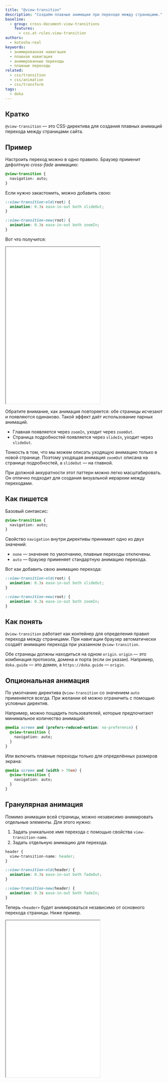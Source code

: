 ```yaml
---
title: "@view-transition"
description: "Создаём плавные анимации при переходе между страницами."
baseline:
  - group: cross-document-view-transitions
    features:
      - css.at-rules.view-transition
authors:
  - kotosha-real
keywords:
  - анимированная навигация
  - плавная навигация
  - анимированные переходы
  - плавные переходы
related:
  - css/transition
  - css/animation
  - css/transform
tags:
  - doka
---
```


<style>
  .demo-iframe {
    background-color: #18191C !important;
  }
</style>

## Кратко

`@view-transition` — это CSS-директива для создания плавных анимаций перехода между страницами сайта.

## Пример

Настроить переход можно в одно правило. Браузер применит дефолтную _cross-fade_ анимацию:

```css
@view-transition {
  navigation: auto;
}
```

Если нужно закастомить, можно добавить свою:

```css
::view-transition-old(root) {
  animation: 0.3s ease-in-out both slideOut;
}

::view-transition-new(root) {
  animation: 0.3s ease-in-out both zoomIn;
}
```

Вот что получится:

<iframe id="mpa" class="demo-iframe" title="Переход между страницами" src="demos/mpa/" height="500"></iframe>

Обратите внимание, как анимация повторяется: обе страницы исчезают и появляются одинаково. Такой эффект даёт использование парных анимаций.

- Главная появляется через `zoomIn`, уходит через `zoomOut`.
- Страница подробностей появляется через `slideIn`, уходит через `slideOut`.

Тонкость в том, что мы можем описать уходящую анимацию только в новой странице. Поэтому уходящая анимация `zoomOut` описана на странице подробностей, а `slideOut` — на главной.

При должной аккуратности этот паттерн можно легко масштабировать. Он отлично подходит для создания визуальной иерархии между переходами.

## Как пишется

Базовый синтаксис:

```css
@view-transition {
  navigation: auto;
}
```

Свойство `navigation` внутри директивы принимает одно из двух значений:

- `none` — значение по умолчанию, плавные переходы отключены.
- `auto` — браузер применяет стандартную анимацию перехода.

Вот как добавить свою анимацию перехода:

```css
::view-transition-old(root) {
  animation: 0.3s ease-in-out both slideOut;
}

::view-transition-new(root) {
  animation: 0.3s ease-in-out both zoomIn;
}
```

## Как понять

`@view-transition` работает как контейнер для определения правил перехода между страницами. При навигации браузер автоматически создаёт анимацию перехода при указанном `@view-transition`.

Обе страницы должны находиться на одном `origin`. `origin` — это комбинация протокола, домена и порта (если он указан). Например, `doka.guide` — это домен, а `https://doka.guide` — `origin`.

## Опциональная анимация

По умолчанию директива `@view-transition` со значением `auto` применяется всегда. При желании её можно ограничить с помощью условных директив.

Например, можно пощадить пользователей, которые предпочитают минимальное количество анимаций:

```css
@media screen and (prefers-reduced-motion: no-preference) {
  @view-transition {
    navigation: auto;
  }
}
```

Или включить плавные переходы только для определённых размеров экрана:

```css
@media screen and (width > 70em) {
  @view-transition {
    navigation: auto;
  }
}
```

## Гранулярная анимация

Помимо анимации всей страницы, можно независимо анимировать отдельные элементы. Для этого нужно:

1. Задать уникальное имя перехода с помощью свойства `view-transition-name`.
2. Задать отдельную анимацию для перехода.

```css
header {
  view-transition-name: header;
}

::view-transition-old(header) {
  animation: 0.3s ease-in-out both fadeOut;
}

::view-transition-new(header) {
  animation: 0.3s ease-in-out both fadeIn;
}
```

Теперь `<header>` будет анимироваться независимо от основного перехода страницы. Ниже пример.

<iframe class="demo-iframe" id="mpa-with-granular-animations" title="Гранулярная анимация" src="demos/mpa-with-granular-animations/" height="500"></iframe>

<script>
  const initiallyNormalizedIframes = {};

  window.addEventListener('message', ({ data }) => {
    try {
      if ('id' in data && 'height' in data) {
        const { id, height } = data;
        const iframe = document.getElementById(id);

        if (iframe) {
          if (!initiallyNormalizedIframes[id]) {
            iframe.setAttribute('height', height);
            initiallyNormalizedIframes[id] = true;
          }

          if (iframe.getBoundingClientRect().height < height) {
            iframe.setAttribute('height', height);
          }
        }
      }
    } catch (err) {
      console.warn(err);
    }
  });
</script>
